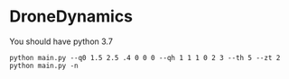 # DroneDynamics



You should have python 3.7
```
python main.py --q0 1.5 2.5 .4 0 0 0 --qh 1 1 1 0 2 3 --th 5 --zt 2
python main.py -n
```